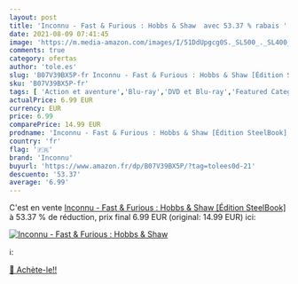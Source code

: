 ```yaml
---
layout: post
title: 'Inconnu - Fast & Furious : Hobbs & Shaw  avec 53.37 % rabais '
date: 2021-08-09 07:41:45
image: 'https://m.media-amazon.com/images/I/51DdUpgcg0S._SL500_._SL400_.jpg'
comments: true
category: ofertas
author: 'tole.es'
slug: 'B07V39BX5P-fr Inconnu - Fast & Furious : Hobbs & Shaw [Édition SteelBook]'
sku: 'B07V39BX5P-fr'
tags: [ 'Action et aventure','Blu-ray','DVD et Blu-ray','Featured Categories','Films','inconnu', ]
actualPrice: 6.99 EUR
currency: EUR
price: 6.99
comparePrice: 14.99 EUR
prodname: 'Inconnu - Fast & Furious : Hobbs & Shaw [Édition SteelBook]'
country: 'fr'
flag: '🇫🇷'
brand: 'Inconnu'
buyurl: 'https://www.amazon.fr/dp/B07V39BX5P/?tag=tolees0d-21'
descuento: '53.37'
average: '6.99'
---
```


C'est en vente [Inconnu - Fast & Furious : Hobbs & Shaw [Édition SteelBook]](https://www.amazon.fr/dp/B07V39BX5P/?tag=tolees0d-21)  à  53.37 % de réduction, prix final  6.99 EUR (original: 14.99 EUR) ici:

[![Inconnu - Fast & Furious : Hobbs & Shaw ](https://m.media-amazon.com/images/I/51DdUpgcg0S._SL500_._SL400_.jpg)](https://www.amazon.fr/dp/B07V39BX5P/?tag=tolees0d-21)

ℹ️:


[🛒 Achète-le!!](https://www.amazon.fr/dp/B07V39BX5P/?tag=tolees0d-21)

